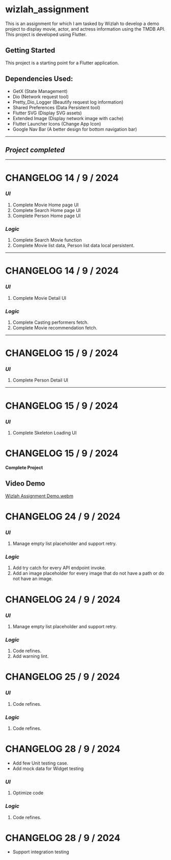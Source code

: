 # wizlah_assignment

This is an assignment for which I am tasked by Wizlah to develop a demo project to display movie,
actor, and actress information using the TMDB API.\
This project is developed using Flutter.

## Getting Started

This project is a starting point for a Flutter application.

## Dependencies Used:

- GetX (State Management)
- Dio (Network request tool)
- Pretty_Dio_Logger (Beautify request log information)
- Shared Preferences (Data Persistent tool)
- Flutter SVG (Display SVG assets)
- Extended Image (Display network image with cache)
- Flutter Launcher Icons (Change App Icon)
- Google Nav Bar (A better design for bottom navigation bar)

---
## *Project completed*
---

# CHANGELOG 14 / 9 / 2024

### *UI*

1. Complete Movie Home page UI
2. Complete Search Home page UI
3. Complete Person Home page UI

### *Logic*

1. Complete Search Movie function
2. Complete Movie list data, Person list data local persistent.

---

# CHANGELOG 14 / 9 / 2024

### *UI*

1. Complete Movie Detail UI

### *Logic*

1. Complete Casting performers fetch.
2. Complete Movie recommendation fetch.

---

# CHANGELOG 15 / 9 / 2024

### *UI*

1. Complete Person Detail UI

---

# CHANGELOG 15 / 9 / 2024

### *UI*

1. Complete Skeleton Loading UI

# CHANGELOG 15 / 9 / 2024

**Complete Project**

## **Video Demo**

[Wizlah Assignment Demo.webm](https://github.com/user-attachments/assets/b5e885dd-993b-434c-9c5f-2f78d10c271f)

# CHANGELOG 24 / 9 / 2024

### *UI*

1. Manage empty list placeholder and support retry.

### *Logic*

1. Add try catch for every API endpoint invoke.
2. Add an image placeholder for every image that do not have a path or do not have an image.

# CHANGELOG 24 / 9 / 2024

### *UI*

1. Manage empty list placeholder and support retry.

### *Logic*

1. Code refines.
2. Add warning lint.

# CHANGELOG 25 / 9 / 2024

### *UI*

1. Code refines.

### *Logic*

1. Code refines.

# CHANGELOG 28 / 9 / 2024

- Add few Unit testing case.
- Add mock data for Widget testing

### *UI*

1. Optimize code

### *Logic*

1. Code refines.

# CHANGELOG 28 / 9 / 2024

- Support integration testing
